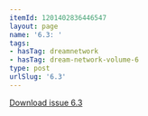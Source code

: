 ```yaml
---
itemId: 1201402836446547
layout: page
name: '6.3: '
tags:
- hasTag: dreamnetwork
- hasTag: dream-network-volume-6
type: post
urlSlug: '6.3'
---
```

<a href="files/pdfs/Volume_6/6.3-Dream-Network-Bulletin_Volume-6-Number-3.pdf" download="">Download issue 6.3</a>